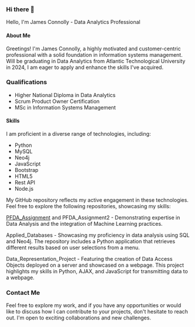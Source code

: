 ### Hi there 👋

Hello, I'm James Connolly - Data Analytics Professional

#### About Me
Greetings! I'm James Connolly, a highly motivated and customer-centric professional with a solid foundation in information systems management. Will be graduating in Data Analytics from Atlantic Technological University in 2024, I am eager to apply and enhance the skills I've acquired.

### Qualifications
* Higher National Diploma in Data Analytics
* Scrum Product Owner Certification
* MSc in Information Systems Management

#### Skills
I am proficient in a diverse range of technologies, including:

* Python
* MySQL
* Neo4j
* JavaScript
* Bootstrap
* HTML5
* Rest API
* Node.js

My GitHub repository reflects my active engagement in these technologies. Feel free to explore the following repositories, showcasing my skills:

[PFDA_Assignment](https://github.com/G00232918/PfDA_Assignment) and PFDA_Assignment2 - Demonstrating expertise in Data Analysis and the integration of Machine Learning practices.

Applied_Databases - Showcasing my proficiency in data analysis using SQL and Neo4j. The repository includes a Python application that retrieves different results based on user selections from a menu.

Data_Representation_Project - Featuring the creation of Data Access Objects deployed on a server and showcased on a webpage. This project highlights my skills in Python, AJAX, and JavaScript for transmitting data to a webpage.

### Contact Me
Feel free to explore my work, and if you have any opportunities or would like to discuss how I can contribute to your projects, don't hesitate to reach out. I'm open to exciting collaborations and new challenges.
